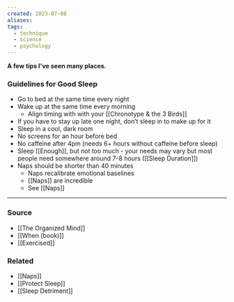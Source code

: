 ```yaml
---
created: 2023-07-08
aliases: 
tags:
  - technique
  - science
  - psychology
---
```

**A few tips I've seen many places.**

### Guidelines for Good Sleep

- Go to bed at the same time every night
- Wake up at the same time every morning
    - Align timing with with your [[Chronotype & the 3 Birds]]
- If you have to stay up late one night, don’t sleep in to make up for it
- Sleep in a cool, dark room
- No screens for an hour before bed
- No caffeine after 4pm (needs 6+ hours without caffeine before sleep)
- Sleep [[Enough]], but not too much - your needs may vary but most people need somewhere around 7-8 hours ([[Sleep Duration]])
- Naps should be shorter than 40 minutes
    - Naps recalibrate emotional baselines
    - [[Naps]] are incredible
    - See [[Naps]]

****
### Source
- [[The Organized Mind]]
- [[When (book)]]
- [[Exercised]]

### Related
- [[Naps]]
- [[Protect Sleep]]
- [[Sleep Detriment]]